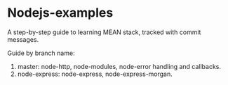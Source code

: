 # Nodejs-examples
A step-by-step guide to learning MEAN stack, tracked with commit messages.

Guide by branch name:

1. master: node-http, node-modules, node-error handling and callbacks.
2. node-express: node-express, node-express-morgan.



